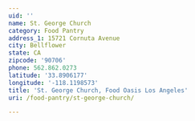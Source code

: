 ```yaml
---
uid: ''
name: St. George Church
category: Food Pantry
address_1: 15721 Cornuta Avenue
city: Bellflower
state: CA
zipcode: '90706'
phone: 562.862.0273
latitude: '33.8906177'
longitude: '-118.1198573'
title: 'St. George Church, Food Oasis Los Angeles'
uri: /food-pantry/st-george-church/

---
```

